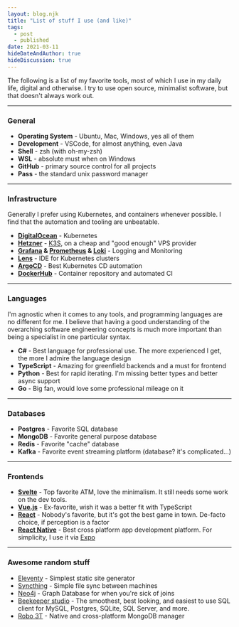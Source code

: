 ```yaml
---
layout: blog.njk
title: "List of stuff I use (and like)"
tags:
  - post
  - published
date: 2021-03-11
hideDateAndAuthor: true
hideDiscussion: true
---
```


The following is a list of my favorite tools, most of which I use in my daily life, digital and otherwise. I try to use open source, minimalist software, but that doesn't always work out.

---

### General

- **Operating System** - Ubuntu, Mac, Windows, yes all of them
- **Development** - VSCode, for almost anything, even Java
- **Shell** - zsh (with oh-my-zsh)
- **WSL** - absolute must when on Windows
- **GitHub** - primary source control for all projects
- **Pass** - the standard unix password manager

---

### Infrastructure

Generally I prefer using Kubernetes, and containers whenever possible. I find that the automation and tooling are unbeatable.

- **[DigitalOcean](https://www.digitalocean.com/)** - Kubernetes
- **[Hetzner](https://www.hetzner.com/)** - [K3S](https://k3s.io/), on a cheap and "good enough" VPS provider
- **[Grafana](https://github.com/grafana/grafana) & [Prometheus](https://github.com/prometheus/prometheus) & [Loki](https://github.com/grafana/loki)** - Logging and Monitoring
- **[Lens](https://k8slens.dev/)** - IDE for Kubernetes clusters
- **[ArgoCD](https://argoproj.github.io/argo-cd/)** - Best Kubernetes CD automation
- **[DockerHub](http://dockerhub.com/)** - Container repository and automated CI

---

### Languages

I'm agnostic when it comes to any tools, and programming languages are no different for me. I believe that having a good understanding of the overarching software engineering concepts is much more important than being a specialist in one particular syntax.

- **C#** - Best language for professional use. The more experienced I get, the more I admire the language design
- **TypeScript** - Amazing for greenfield backends and a must for frontend
- **Python** - Best for rapid iterating. I'm missing better types and better async support
- **Go** - Big fan, would love some professional mileage on it

---

### Databases

- **Postgres** - Favorite SQL database
- **MongoDB** - Favorite general purpose database
- **Redis** - Favorite "cache" database
- **Kafka** - Favorite event streaming platform (database? it's complicated...)

---

### Frontends

- **[Svelte](https://svelte.dev/)** - Top favorite ATM, love the minimalism. It still needs some work on the dev tools.
- **[Vue.js](https://vuejs.org/)** - Ex-favorite, wish it was a better fit with TypeScript
- **[React](https://reactjs.org/)** - Nobody's favorite, but it's got the best game in town. De-facto choice, if perception is a factor
- **[React Native](https://reactnative.dev/)** - Best cross platform app development platform. For simplicity, I use it via [Expo](https://expo.io/)

---

### Awesome random stuff

- [Eleventy](https://www.11ty.dev/) - Simplest static site generator
- [Syncthing](https://syncthing.net/) - Simple file sync between machines
- [Neo4j](https://neo4j.com/) - Graph Database for when you're sick of joins
- [Beekeeper studio](https://www.beekeeperstudio.io/) - The smoothest, best looking, and easiest to use SQL client for MySQL, Postgres, SQLite, SQL Server, and more.
- [Robo 3T](https://robomongo.org/) - Native and cross-platform MongoDB manager
